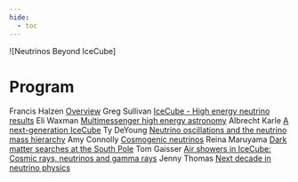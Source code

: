 ```yaml
---
hide:
  - toc
---
```


![Neutrinos Beyond IceCube]


# Program


Francis Halzen [Overview](https://docushare.icecube.wisc.edu/dsweb/Get/Document-69607/april24_halzen.pdf)
Greg Sullivan [IceCube - High energy neutrino results](https://docushare.icecube.wisc.edu/dsweb/Get/Document-69615/2-beyond-icecube-sullivan-24apr.pdf)
Eli Waxman [Multimessenger high energy astronomy](https://docushare.icecube.wisc.edu/dsweb/Get/Document-69616/3-HE%20nu%20for%20NGIC_Waxman.pdf)
Albrecht Karle [A next-generation IceCube](https://docushare.icecube.wisc.edu/dsweb/Get/Document-69617/4-Karle_NGIC_Arlington.pdf)
Ty DeYoung [Neutrino oscillations and the neutrino mass hierarchy](https://docushare.icecube.wisc.edu/dsweb/Get/Document-69618/5-Neutrinos_Beyond_IceCube_DeYoung.pdf)
Amy Connolly [Cosmogenic neutrinos](https://docushare.icecube.wisc.edu/dsweb/Get/Document-69619/6-Beyond_IceCube_Connolly.pdf)
Reina Maruyama [Dark matter searches at the South Pole](https://docushare.icecube.wisc.edu/dsweb/Get/Document-69620/7-Maruyama_Arlington2014.pdf)
Tom Gaisser [Air showers in IceCube: Cosmic rays, neutrinos and gamma rays](https://docushare.icecube.wisc.edu/dsweb/Get/Document-69621/8-Gaisser-Apr24.pdf)
Jenny Thomas [Next decade in neutrino physics](https://docushare.icecube.wisc.edu/dsweb/Get/Document-69652/9-nextdecade_Thomas.pdf)
